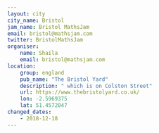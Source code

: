 ```yaml
---
layout: city                                           
city_name: Bristol                                                               
jam_name: Bristol MathsJam
email: bristol@mathsjam.com
twitter: BristolMathsJam
organiser:
    name: Shaila
    email: bristol@mathsjam.com
location:
    group: england
    pub_name: "The Bristol Yard"
    description: " which is on Colston Street"
    url: https://www.thebristolyard.co.uk/
    lon: -2.5969375
    lat: 51.4572047
changed_dates:
    - 2018-12-18
---
```

